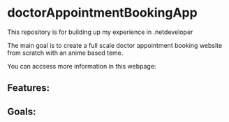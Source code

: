 # doctorAppointmentBookingApp
This repository is for building up my experience in .netdeveloper


The main goal is to create a full scale doctor appointment booking website from scratch with an anime based teme.

You can accsess more information in this webpage: 

## Features:
## Goals:



